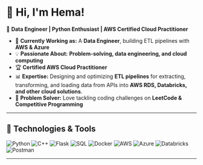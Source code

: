# 👋 Hi, I'm Hema! 
🚀 **Data Engineer | Python Enthusiast | AWS Certified Cloud Practitioner**

- 🔭 **Currently Working as:** A **Data Engineer**, building ETL pipelines with **AWS & Azure**  
- 💡 **Passionate About:** **Problem-solving, data engineering, and cloud computing**  
- 🏆 **Certified AWS Cloud Practitioner**  
- 📊 **Expertise:** Designing and optimizing **ETL pipelines** for extracting, transforming, and loading data from APIs into **AWS RDS, Databricks, and other cloud solutions**.
- 🎯 **Problem Solver:** Love tackling coding challenges on **LeetCode & Competitive Programming**  
---

## 🚀 Technologies & Tools  
![Python](https://img.shields.io/badge/Python-3776AB?style=for-the-badge&logo=python&logoColor=white)
![C++](https://img.shields.io/badge/C++-00599C?style=for-the-badge&logo=cplusplus&logoColor=white)
![Flask](https://img.shields.io/badge/Flask-000000?style=for-the-badge&logo=flask&logoColor=white)
![SQL](https://img.shields.io/badge/SQL-4479A1?style=for-the-badge&logo=mysql&logoColor=white)
![Docker](https://img.shields.io/badge/Docker-2496ED?style=for-the-badge&logo=docker&logoColor=white)
![AWS](https://img.shields.io/badge/AWS-FF9900?style=for-the-badge&logo=amazonaws&logoColor=white)
![Azure](https://img.shields.io/badge/Azure-0078D4?style=for-the-badge&logo=microsoftazure&logoColor=white)
![Databricks](https://img.shields.io/badge/Databricks-FF3621?style=for-the-badge&logo=databricks&logoColor=white)
![Postman](https://img.shields.io/badge/Postman-FF6C37?style=for-the-badge&logo=postman&logoColor=white)

---
